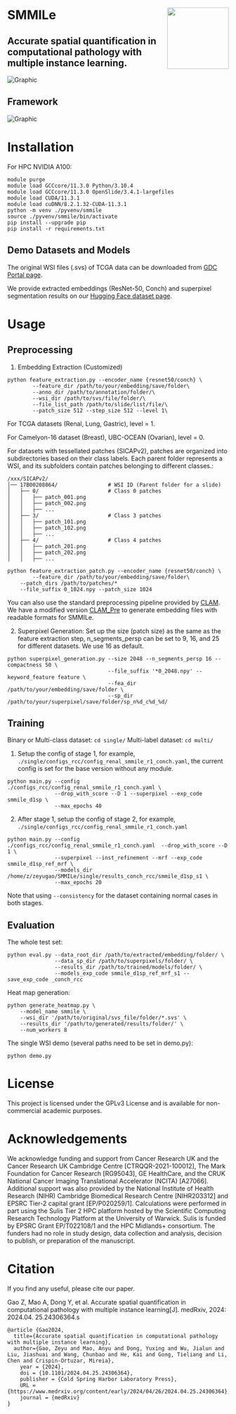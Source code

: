SMMILe <img src="SmmileIcon.jpg" width="140px" align="right" />
===========
## Accurate spatial quantification in computational pathology with multiple instance learning.
![Graphic](SMMILe-graphical-abstract.png)
## Framework
![Graphic](SMMILeGraphic.png)

# Installation

For HPC NVIDIA A100:
```
module purge
module load GCCcore/11.3.0 Python/3.10.4
module load GCCcore/11.3.0 OpenSlide/3.4.1-largefiles
module load CUDA/11.3.1
module load cuDNN/8.2.1.32-CUDA-11.3.1
python -m venv ./pyvenv/smmile
source ./pyvenv/smmile/bin/activate
pip install --upgrade pip
pip install -r requirements.txt
```

## Demo Datasets and Models

The original WSI files (.svs) of TCGA data can be downloaded from [GDC Portal page](https://portal.gdc.cancer.gov/v1/repository).

We provide extracted embeddings (ResNet-50, Conch) and superpixel segmentation results on our [Hugging Face dataset page](https://huggingface.co/datasets/zeyugao/SMMILe_Datasets).


# Usage
## Preprocessing
1. Embedding Extraction (Customized)
```
python feature_extraction.py --encoder_name {resnet50/conch} \
        --feature_dir /path/to/your/embedding/save/folder\
        --anno_dir /path/to/annotation/folder/\
        --wsi_dir /path/to/svs/file/folder/\
        --file_list_path /path/to/slide/list/file/\
        --patch_size 512 --step_size 512 --level 1\
```
For TCGA datasets (Renal, Lung, Gastric), level = 1.

For Camelyon-16 dataset (Breast), UBC-OCEAN (Ovarian), level = 0.

For datasets with tessellated patches (SICAPv2), patches are organized into subdirectories based on their class labels. Each parent folder represents a WSI, and its subfolders contain patches belonging to different classes.:
```
/xxx/SICAPv2/
│── 17B00208864/                # WSI ID (Parent folder for a slide)
│   ├── 0/                      # Class 0 patches
│   │   ├── patch_001.png
│   │   ├── patch_002.png
│   │   ├── ...
│   ├── 3/                      # Class 3 patches
│   │   ├── patch_101.png
│   │   ├── patch_102.png
│   │   ├── ...
│   ├── 4/                      # Class 4 patches
│   │   ├── patch_201.png
│   │   ├── patch_202.png
│   │   ├── ...
```
```
python feature_extraction_patch.py --encoder_name {resnet50/conch} \
        --feature_dir /path/to/your/embedding/save/folder\
	--patch_dirs /path/to/patches/*
	--file_suffix 0_1024.npy --patch_size 1024
```


You can also use the standard preprocessing pipeline provided by [CLAM](https://github.com/mahmoodlab/CLAM). 
We have a modified version [CLAM_Pre](https://github.com/ZeyuGaoAi/CLAM_PreProcessing) to generate embedding files with readable formats for SMMILe.

2. Superpixel Generation: Set up the size (patch size) as the same as the feature extraction step, n_segments_persp can be set to 9, 16, and 25 for different datasets. We use 16 as default.
```
python superpixel_generation.py --size 2048 --n_segments_persp 16 --compactness 50 \
                                --file_suffix '*0_2048.npy' --keyword_feature feature \
                                --fea_dir /path/to/your/embedding/save/folder \
                                --sp_dir /path/to/your/superpixel/save/folder/sp_n%d_c%d_%d/
```

## Training

Binary or Multi-class dataset: ``` cd single/ ```
Multi-label dataset: ``` cd multi/ ```

1. Setup the config of stage 1, for example, ```./single/configs_rcc/config_renal_smmile_r1_conch.yaml```, the current config is set for the base version without any module. 
```
python main.py --config ./configs_rcc/config_renal_smmile_r1_conch.yaml \
               --drop_with_score --D 1 --superpixel --exp_code smmile_d1sp \
               --max_epochs 40
```
2. After stage 1, setup the config of stage 2, for example, ```./single/configs_rcc/config_renal_smmile_r1_conch.yaml```
```
python main.py --config ./configs_rcc/config_renal_smmile_r1_conch.yaml  --drop_with_score --D 1 \
               --superpixel --inst_refinement --mrf --exp_code smmile_d1sp_ref_mrf \
               --models_dir /home/z/zeyugao/SMMILe/single/results_conch_rcc/smmile_d1sp_s1 \
               --max_epochs 20
```
Note that using ```--consistency``` for the dataset containing normal cases in both stages.

## Evaluation
The whole test set:
```
python eval.py --data_root_dir /path/to/extracted/embedding/folder/ \
               --data_sp_dir /path/to/superpixels/folder/ \
               --results_dir /path/to/trained/models/folder/ \
               --models_exp_code smmile_d1sp_ref_mrf_s1 --save_exp_code _conch_rcc
```
Heat map generation:
```
python generate_heatmap.py \
    --model_name smmile \
    --wsi_dir '/path/to/original/svs_file/folder/*.svs' \
    --results_dir '/path/to/generated/results/folder/' \
    --num_workers 8
```
The single WSI demo (several paths need to be set in demo.py):
```
python demo.py
```

# License

This project is licensed under the GPLv3 License and is available for non-commercial academic purposes.

# Acknowledgements

We acknowledge funding and support from Cancer Research UK and the Cancer Research UK Cambridge Centre [CTRQQR-2021-100012], The Mark Foundation for Cancer Research [RG95043], GE HealthCare, and the CRUK National Cancer Imaging Translational Accelerator (NCITA) [A27066]. Additional support was also provided by the National Institute of Health Research (NIHR) Cambridge Biomedical Research Centre [NIHR203312] and EPSRC Tier-2 capital grant [EP/P020259/1]. Calculations were performed in part using the Sulis Tier 2 HPC platform hosted by the Scientific Computing Research Technology Platform at the University of Warwick. Sulis is funded by EPSRC Grant EP/T022108/1 and the HPC Midlands+ consortium. The funders had no role in study design, data collection and analysis, decision to publish, or preparation of the manuscript.

# Citation

If you find any useful, please cite our paper.

Gao Z, Mao A, Dong Y, et al. Accurate spatial quantification in computational pathology with multiple instance learning[J]. medRxiv, 2024: 2024.04. 25.24306364.s

```
@article {Gao2024,
  title={Accurate spatial quantification in computational pathology with multiple instance learning},
  author={Gao, Zeyu and Mao, Anyu and Dong, Yuxing and Wu, Jialun and Liu, Jiashuai and Wang, Chunbao and He, Kai and Gong, Tieliang and Li, Chen and Crispin-Ortuzar, Mireia},
	year = {2024},
	doi = {10.1101/2024.04.25.24306364},
	publisher = {Cold Spring Harbor Laboratory Press},
	URL = {https://www.medrxiv.org/content/early/2024/04/26/2024.04.25.24306364},
	journal = {medRxiv}
}
```
